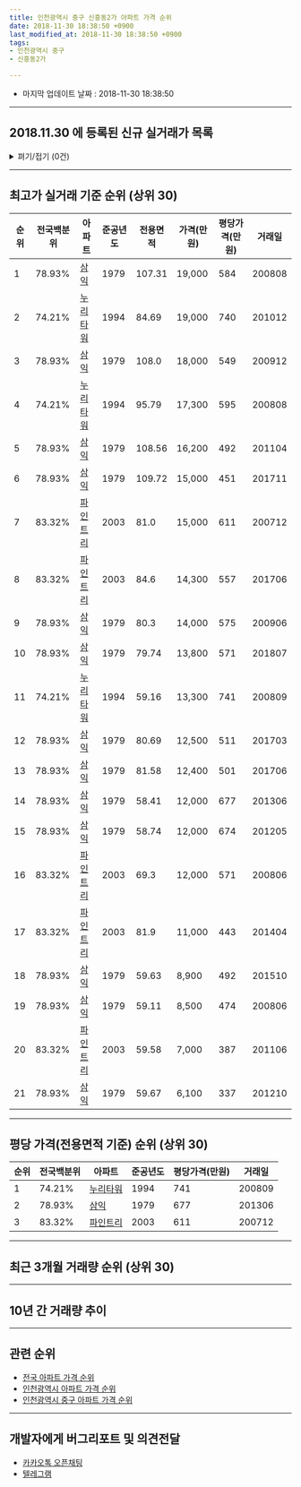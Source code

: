 ```yaml
---
title: 인천광역시 중구 신흥동2가 아파트 가격 순위
date: 2018-11-30 18:38:50 +0900
last_modified_at: 2018-11-30 18:38:50 +0900
tags:
- 인천광역시 중구
- 신흥동2가

---
```


* 마지막 업데이트 날짜 : 2018-11-30 18:38:50

---

## 2018.11.30 에 등록된 신규 실거래가 목록

<details>
<summary>펴기/접기 (0건)</summary>
<div markdown="1">

|아파트|전국백분위|준공년도|전용면적|가격(만원)|평당가격(만원)|거래일|
|---|---|---|---|---|---|---|
|없음|||||||


</div>
</details>

---

## 최고가 실거래 기준 순위 (상위 30)


|순위|전국백분위|아파트|준공년도|전용면적|가격(만원)|평당가격(만원)|거래일|
|---|---|---|---|---|---|---|---|
|1|78.93%|[삼익](https://search.naver.com/search.naver?query=%EC%9D%B8%EC%B2%9C%EA%B4%91%EC%97%AD%EC%8B%9C+%EC%A4%91%EA%B5%AC+%EC%8B%A0%ED%9D%A5%EB%8F%992%EA%B0%80+%EC%82%BC%EC%9D%B5)|1979|107.31|19,000|584|200808|
|2|74.21%|[누리타워](https://search.naver.com/search.naver?query=%EC%9D%B8%EC%B2%9C%EA%B4%91%EC%97%AD%EC%8B%9C+%EC%A4%91%EA%B5%AC+%EC%8B%A0%ED%9D%A5%EB%8F%992%EA%B0%80+%EB%88%84%EB%A6%AC%ED%83%80%EC%9B%8C)|1994|84.69|19,000|740|201012|
|3|78.93%|[삼익](https://search.naver.com/search.naver?query=%EC%9D%B8%EC%B2%9C%EA%B4%91%EC%97%AD%EC%8B%9C+%EC%A4%91%EA%B5%AC+%EC%8B%A0%ED%9D%A5%EB%8F%992%EA%B0%80+%EC%82%BC%EC%9D%B5)|1979|108.0|18,000|549|200912|
|4|74.21%|[누리타워](https://search.naver.com/search.naver?query=%EC%9D%B8%EC%B2%9C%EA%B4%91%EC%97%AD%EC%8B%9C+%EC%A4%91%EA%B5%AC+%EC%8B%A0%ED%9D%A5%EB%8F%992%EA%B0%80+%EB%88%84%EB%A6%AC%ED%83%80%EC%9B%8C)|1994|95.79|17,300|595|200808|
|5|78.93%|[삼익](https://search.naver.com/search.naver?query=%EC%9D%B8%EC%B2%9C%EA%B4%91%EC%97%AD%EC%8B%9C+%EC%A4%91%EA%B5%AC+%EC%8B%A0%ED%9D%A5%EB%8F%992%EA%B0%80+%EC%82%BC%EC%9D%B5)|1979|108.56|16,200|492|201104|
|6|78.93%|[삼익](https://search.naver.com/search.naver?query=%EC%9D%B8%EC%B2%9C%EA%B4%91%EC%97%AD%EC%8B%9C+%EC%A4%91%EA%B5%AC+%EC%8B%A0%ED%9D%A5%EB%8F%992%EA%B0%80+%EC%82%BC%EC%9D%B5)|1979|109.72|15,000|451|201711|
|7|83.32%|[파인트리](https://search.naver.com/search.naver?query=%EC%9D%B8%EC%B2%9C%EA%B4%91%EC%97%AD%EC%8B%9C+%EC%A4%91%EA%B5%AC+%EC%8B%A0%ED%9D%A5%EB%8F%992%EA%B0%80+%ED%8C%8C%EC%9D%B8%ED%8A%B8%EB%A6%AC)|2003|81.0|15,000|611|200712|
|8|83.32%|[파인트리](https://search.naver.com/search.naver?query=%EC%9D%B8%EC%B2%9C%EA%B4%91%EC%97%AD%EC%8B%9C+%EC%A4%91%EA%B5%AC+%EC%8B%A0%ED%9D%A5%EB%8F%992%EA%B0%80+%ED%8C%8C%EC%9D%B8%ED%8A%B8%EB%A6%AC)|2003|84.6|14,300|557|201706|
|9|78.93%|[삼익](https://search.naver.com/search.naver?query=%EC%9D%B8%EC%B2%9C%EA%B4%91%EC%97%AD%EC%8B%9C+%EC%A4%91%EA%B5%AC+%EC%8B%A0%ED%9D%A5%EB%8F%992%EA%B0%80+%EC%82%BC%EC%9D%B5)|1979|80.3|14,000|575|200906|
|10|78.93%|[삼익](https://search.naver.com/search.naver?query=%EC%9D%B8%EC%B2%9C%EA%B4%91%EC%97%AD%EC%8B%9C+%EC%A4%91%EA%B5%AC+%EC%8B%A0%ED%9D%A5%EB%8F%992%EA%B0%80+%EC%82%BC%EC%9D%B5)|1979|79.74|13,800|571|201807|
|11|74.21%|[누리타워](https://search.naver.com/search.naver?query=%EC%9D%B8%EC%B2%9C%EA%B4%91%EC%97%AD%EC%8B%9C+%EC%A4%91%EA%B5%AC+%EC%8B%A0%ED%9D%A5%EB%8F%992%EA%B0%80+%EB%88%84%EB%A6%AC%ED%83%80%EC%9B%8C)|1994|59.16|13,300|741|200809|
|12|78.93%|[삼익](https://search.naver.com/search.naver?query=%EC%9D%B8%EC%B2%9C%EA%B4%91%EC%97%AD%EC%8B%9C+%EC%A4%91%EA%B5%AC+%EC%8B%A0%ED%9D%A5%EB%8F%992%EA%B0%80+%EC%82%BC%EC%9D%B5)|1979|80.69|12,500|511|201703|
|13|78.93%|[삼익](https://search.naver.com/search.naver?query=%EC%9D%B8%EC%B2%9C%EA%B4%91%EC%97%AD%EC%8B%9C+%EC%A4%91%EA%B5%AC+%EC%8B%A0%ED%9D%A5%EB%8F%992%EA%B0%80+%EC%82%BC%EC%9D%B5)|1979|81.58|12,400|501|201706|
|14|78.93%|[삼익](https://search.naver.com/search.naver?query=%EC%9D%B8%EC%B2%9C%EA%B4%91%EC%97%AD%EC%8B%9C+%EC%A4%91%EA%B5%AC+%EC%8B%A0%ED%9D%A5%EB%8F%992%EA%B0%80+%EC%82%BC%EC%9D%B5)|1979|58.41|12,000|677|201306|
|15|78.93%|[삼익](https://search.naver.com/search.naver?query=%EC%9D%B8%EC%B2%9C%EA%B4%91%EC%97%AD%EC%8B%9C+%EC%A4%91%EA%B5%AC+%EC%8B%A0%ED%9D%A5%EB%8F%992%EA%B0%80+%EC%82%BC%EC%9D%B5)|1979|58.74|12,000|674|201205|
|16|83.32%|[파인트리](https://search.naver.com/search.naver?query=%EC%9D%B8%EC%B2%9C%EA%B4%91%EC%97%AD%EC%8B%9C+%EC%A4%91%EA%B5%AC+%EC%8B%A0%ED%9D%A5%EB%8F%992%EA%B0%80+%ED%8C%8C%EC%9D%B8%ED%8A%B8%EB%A6%AC)|2003|69.3|12,000|571|200806|
|17|83.32%|[파인트리](https://search.naver.com/search.naver?query=%EC%9D%B8%EC%B2%9C%EA%B4%91%EC%97%AD%EC%8B%9C+%EC%A4%91%EA%B5%AC+%EC%8B%A0%ED%9D%A5%EB%8F%992%EA%B0%80+%ED%8C%8C%EC%9D%B8%ED%8A%B8%EB%A6%AC)|2003|81.9|11,000|443|201404|
|18|78.93%|[삼익](https://search.naver.com/search.naver?query=%EC%9D%B8%EC%B2%9C%EA%B4%91%EC%97%AD%EC%8B%9C+%EC%A4%91%EA%B5%AC+%EC%8B%A0%ED%9D%A5%EB%8F%992%EA%B0%80+%EC%82%BC%EC%9D%B5)|1979|59.63|8,900|492|201510|
|19|78.93%|[삼익](https://search.naver.com/search.naver?query=%EC%9D%B8%EC%B2%9C%EA%B4%91%EC%97%AD%EC%8B%9C+%EC%A4%91%EA%B5%AC+%EC%8B%A0%ED%9D%A5%EB%8F%992%EA%B0%80+%EC%82%BC%EC%9D%B5)|1979|59.11|8,500|474|200806|
|20|83.32%|[파인트리](https://search.naver.com/search.naver?query=%EC%9D%B8%EC%B2%9C%EA%B4%91%EC%97%AD%EC%8B%9C+%EC%A4%91%EA%B5%AC+%EC%8B%A0%ED%9D%A5%EB%8F%992%EA%B0%80+%ED%8C%8C%EC%9D%B8%ED%8A%B8%EB%A6%AC)|2003|59.58|7,000|387|201106|
|21|78.93%|[삼익](https://search.naver.com/search.naver?query=%EC%9D%B8%EC%B2%9C%EA%B4%91%EC%97%AD%EC%8B%9C+%EC%A4%91%EA%B5%AC+%EC%8B%A0%ED%9D%A5%EB%8F%992%EA%B0%80+%EC%82%BC%EC%9D%B5)|1979|59.67|6,100|337|201210|


---

## 평당 가격(전용면적 기준) 순위 (상위 30)


|순위|전국백분위|아파트|준공년도|평당가격(만원)|거래일|
|---|---|---|---|---|---|
|1|74.21%|[누리타워](https://search.naver.com/search.naver?query=%EC%9D%B8%EC%B2%9C%EA%B4%91%EC%97%AD%EC%8B%9C+%EC%A4%91%EA%B5%AC+%EC%8B%A0%ED%9D%A5%EB%8F%992%EA%B0%80+%EB%88%84%EB%A6%AC%ED%83%80%EC%9B%8C)|1994|741|200809|
|2|78.93%|[삼익](https://search.naver.com/search.naver?query=%EC%9D%B8%EC%B2%9C%EA%B4%91%EC%97%AD%EC%8B%9C+%EC%A4%91%EA%B5%AC+%EC%8B%A0%ED%9D%A5%EB%8F%992%EA%B0%80+%EC%82%BC%EC%9D%B5)|1979|677|201306|
|3|83.32%|[파인트리](https://search.naver.com/search.naver?query=%EC%9D%B8%EC%B2%9C%EA%B4%91%EC%97%AD%EC%8B%9C+%EC%A4%91%EA%B5%AC+%EC%8B%A0%ED%9D%A5%EB%8F%992%EA%B0%80+%ED%8C%8C%EC%9D%B8%ED%8A%B8%EB%A6%AC)|2003|611|200712|


---

## 최근 3개월 거래량 순위 (상위 30)


<div style="width:100%;">
    <canvas id="deal_count_ranking" height="250"></canvas>
</div>


<script>
new Chart(document.getElementById("deal_count_ranking"), {
    type: 'horizontalBar',
    data: {
        labels: ['삼익'],
        datasets: [{
            label: '실거래 수',
            data: [2],
            borderColor: "rgba(255, 0, 128, 1)",
            backgroundColor: "rgba(255, 0, 128, 0.5)",
            fill: false,
        }]
    },
    options: {
        responsive: true,
        title: {
            display: true,
            text: '최근 3개월 거래량 순위'
        },
        tooltips: {
            mode: 'index',
            intersect: false,
            callbacks: {
                title: function(tooltipItems, data) {
                    return "실거래 수:";
                },
                label: function(tooltipItem, data) {
                    return data.labels[tooltipItem.index] + ": " + tooltipItem.xLabel;
                }
            }
        },
        hover: {
            mode: 'nearest',
            intersect: true
        },
        scales: {
            xAxes: [{
                display: true,
                scaleLabel: {
                    display: true,
                    labelString: '실거래 수'
                },
                ticks: {
                    suggestedMin: 0,
                }
            }],
            yAxes: [{
                display: true,
                ticks: {
                    autoSkip: false,
                    callback: function(value, index, values) {
                        if (value.length > 15)
                            return value.substr(0, 13) + "...";
                        else
                            return value;
                    }
                },
                scaleLabel: {
                    display: false,
                }
            }]
        }
    }
});

</script>


---

## 10년 간 거래량 추이


<div style="width:100%;">
    <canvas id="deal_progress" height="250"></canvas>
</div>

<script>
new Chart(document.getElementById("deal_progress"), {
    type: 'line',
    data: {
        labels: ['200811','200812','200901','200902','200903','200904','200905','200906','200907','200908','200909','200910','200911','200912','201001','201002','201003','201004','201005','201006','201007','201008','201009','201010','201011','201012','201101','201102','201103','201104','201105','201106','201107','201108','201109','201110','201111','201112','201201','201202','201203','201204','201205','201206','201207','201208','201209','201210','201211','201212','201301','201302','201303','201304','201305','201306','201307','201308','201309','201310','201311','201312','201401','201402','201403','201404','201405','201406','201407','201408','201409','201410','201411','201412','201501','201502','201503','201504','201505','201506','201507','201508','201509','201510','201511','201512','201601','201602','201603','201604','201605','201606','201607','201608','201609','201610','201611','201612','201701','201702','201703','201704','201705','201706','201707','201708','201709','201710','201711','201712','201801','201802','201803','201804','201805','201806','201807','201808','201809','201810','201811'],
        datasets: [{
            label: '실거래 수',
            pointRadius: 1,
            data: [0, 1, 0, 4, 1, 1, 5, 2, 1, 1, 4, 2, 3, 2, 0, 1, 1, 1, 2, 1, 0, 1, 0, 1, 1, 2, 1, 2, 0, 4, 1, 1, 0, 1, 2, 0, 1, 1, 3, 3, 1, 0, 2, 1, 0, 0, 0, 4, 2, 3, 2, 1, 0, 3, 0, 3, 1, 1, 0, 0, 1, 0, 3, 1, 2, 1, 1, 3, 3, 3, 2, 4, 1, 2, 4, 5, 9, 10, 7, 7, 4, 6, 2, 3, 2, 2, 1, 0, 5, 4, 4, 1, 4, 3, 5, 5, 4, 4, 7, 14, 4, 3, 1, 13, 1, 5, 2, 6, 4, 4, 7, 1, 5, 3, 4, 1, 4, 0, 2, 0, 0],
            borderColor: "rgba(255, 201, 14, 1)",
            backgroundColor: "rgba(255, 201, 14, 0.5)",
            fill: true,
        }]
    },
    options: {
        responsive: true,
        title: {
            display: true,
            text: '10년간 거래량 추이'
        },
        tooltips: {
            mode: 'index',
            intersect: false,
        },
        hover: {
            mode: 'nearest',
            intersect: true
        },
        scales: {
            xAxes: [{
                display: true,
                scaleLabel: {
                    display: true,
                    labelString: '년/월'
                }
            }],
            yAxes: [{
                display: true,
                ticks: {
                    suggestedMin: 0,
                },
                scaleLabel: {
                    display: true,
                    labelString: '실거래 수'
                }
            }]
        }
    }
});

</script>


---

## 관련 순위

- [전국 아파트 가격 순위](https://inasie.github.io/apt-ranking/전국)
- [인천광역시 아파트 가격 순위](https://inasie.github.io/apt-ranking/인천광역시)
- [인천광역시 중구 아파트 가격 순위](https://inasie.github.io/apt-ranking/인천광역시-중구)


---

## 개발자에게 버그리포트 및 의견전달

- [카카오톡 오픈채팅](https://open.kakao.com/o/gLJUAP4)
- [텔레그램](https://t.me/inasie)


